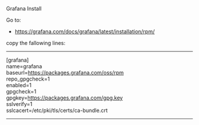 Grafana Install 


Go to: 
 - https://grafana.com/docs/grafana/latest/installation/rpm/
 
 
 copy the fallowing lines: 
 
 ---
 
[grafana]  
name=grafana  
baseurl=https://packages.grafana.com/oss/rpm  
repo_gpgcheck=1  
enabled=1  
gpgcheck=1  
gpgkey=https://packages.grafana.com/gpg.key  
sslverify=1  
sslcacert=/etc/pki/tls/certs/ca-bundle.crt  

---
